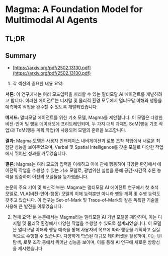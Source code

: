 # Magma: A Foundation Model for Multimodal AI Agents
## TL;DR
## Summary
- [https://arxiv.org/pdf/2502.13130.pdf](https://arxiv.org/pdf/2502.13130.pdf)

1. 각 섹션의 중요한 내용 요약:

**서론:**
이 연구에서는 여러 모드입력을 처리할 수 있는 멀티모달 AI 에이전트를 개발하려고 합니다. 이러한 에이전트는 디지털 및 물리적 환경 모두에서 멀티모달 이해와 행동을 예측하여 작업을 완수할 수 있도록 개발되었습니다.

**메서드:**
멀티모달 에이전트를 위한 기초 모델, Magma를 제안합니다. 이 모델은 다양한 비전-언어 및 행동 데이터셋에 프리트레인되며, 두 가지 대체 과제인 SoM(행동 기초 작업)과 ToM(행동 계획 작업)이 사용되어 모델의 훈련을 보조합니다.

**결과:**
Magma 모델은 사용자 인터페이스 내비게이션과 로봇 조작 작업에서 새로운 최첨단 성능을 보여주었으며, Verbal 및 Spatial Intelligence를 갖춘 모델로 다양한 작업에서 뛰어난 성과를 거두었습니다.

**결론:**
Magma는 여러 모드의 입력을 이해하고 이에 관해 행동하여 다양한 환경에서 에이전틱 작업을 수행할 수 있는 기초 모델로, 광범위한 실험을 통해 공간-시간적 추론 능력을 입증하며 이전의 모델들을 능가했습니다.

논문의 주요 기여 및 혁신적 부분:
Magma는 멀티모달 AI 에이전트 연구에서 첫 초석 모델로, VLA(비전-언어-행동) 모델의 이해 능력뿐만 아니라 행동 계획 및 수행 능력도 갖추고 있습니다. 이 연구는 Set-of-Mark 및 Trace-of-Mark와 같은 독특한 기술을 사용해 큰 발전을 이루었습니다.

2. 전체 요약:
본 논문에서는 Magma라는 멀티모달 AI 기반 모델을 제안하며, 이는 디지털 및 물리적 환경에서 다양한 작업을 수행할 수 있도록 설계되었습니다. 이 모델은 멀티모달 이해와 행동 예측을 통해 사용자의 목표에 따라 행동을 계획하고 실질적으로 수행할 수 있습니다. 다양하게 학습된 대규모 데이터셋을 활용하여, 이는 UI 탐색, 로봇 조작 등에서 뛰어난 성능을 보이며, 이를 통해 AI 연구에 새로운 방향성을 제시했습니다.